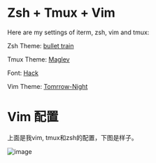 # Zsh + Tmux + Vim

Here are my settings of iterm, zsh, vim and tmux:

Zsh Theme: [bullet train](https://github.com/caiogondim/bullet-train-oh-my-zsh-theme)

Tmux Theme: [Maglev](https://github.com/caiogondim/maglev)

Font: [Hack](http://sourcefoundry.org/hack/)

Vim Theme: [Tomrrow-Night](https://github.com/chriskempson/tomorrow-theme)

# Vim 配置

上面是我vim, tmux和zsh的配置，下图是样子。

![image](https://github.com/yifanchen/dotfiles/blob/master/vim.jpg "my zsh + tmux + vim")

